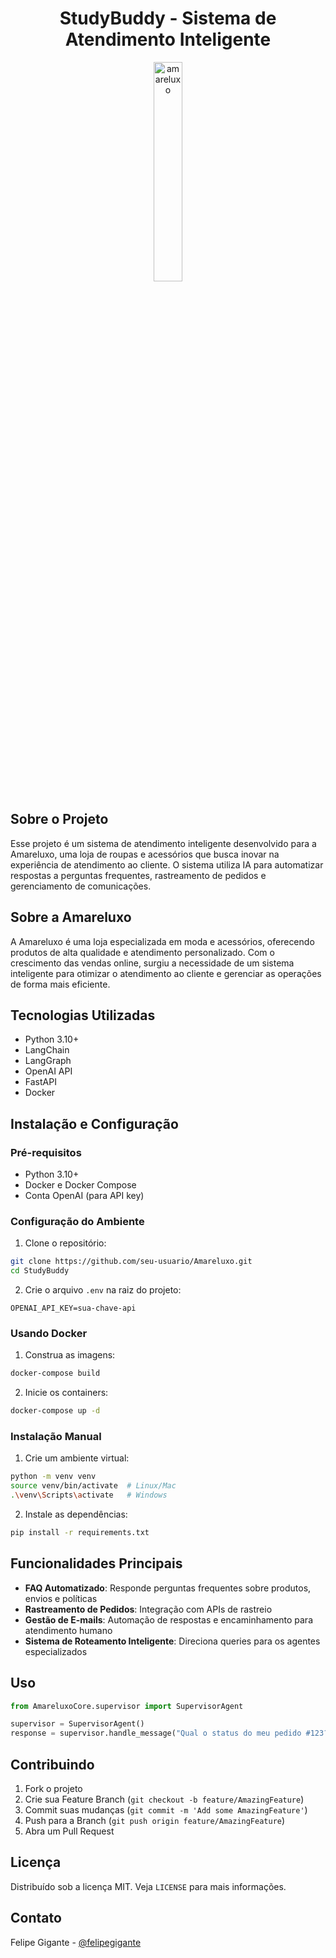 <h1 align="center"> StudyBuddy - Sistema de Atendimento Inteligente </h1>

<p align="center">
  <img src="https://i.ibb.co/ymrT2bzH/amareluxo.png" alt="amareluxo" border="0" width="30%" height="30%">
</p>

## Sobre o Projeto

Esse projeto é um sistema de atendimento inteligente desenvolvido para a Amareluxo, uma loja de roupas e acessórios que busca inovar na experiência de atendimento ao cliente. O sistema utiliza IA para automatizar respostas a perguntas frequentes, rastreamento de pedidos e gerenciamento de comunicações.

## Sobre a Amareluxo

A Amareluxo é uma loja especializada em moda e acessórios, oferecendo produtos de alta qualidade e atendimento personalizado. Com o crescimento das vendas online, surgiu a necessidade de um sistema inteligente para otimizar o atendimento ao cliente e gerenciar as operações de forma mais eficiente.

## Tecnologias Utilizadas

- Python 3.10+
- LangChain
- LangGraph
- OpenAI API
- FastAPI
- Docker

## Instalação e Configuração

### Pré-requisitos

- Python 3.10+
- Docker e Docker Compose
- Conta OpenAI (para API key)

### Configuração do Ambiente

1. Clone o repositório:
```bash
git clone https://github.com/seu-usuario/Amareluxo.git
cd StudyBuddy
```

2. Crie o arquivo `.env` na raiz do projeto:
```env
OPENAI_API_KEY=sua-chave-api
```

### Usando Docker

1. Construa as imagens:
```bash
docker-compose build
```

2. Inicie os containers:
```bash
docker-compose up -d
```

### Instalação Manual

1. Crie um ambiente virtual:
```bash
python -m venv venv
source venv/bin/activate  # Linux/Mac
.\venv\Scripts\activate   # Windows
```

2. Instale as dependências:
```bash
pip install -r requirements.txt
```

## Funcionalidades Principais

- **FAQ Automatizado**: Responde perguntas frequentes sobre produtos, envios e políticas
- **Rastreamento de Pedidos**: Integração com APIs de rastreio
- **Gestão de E-mails**: Automação de respostas e encaminhamento para atendimento humano
- **Sistema de Roteamento Inteligente**: Direciona queries para os agentes especializados

## Uso

```python
from AmareluxoCore.supervisor import SupervisorAgent

supervisor = SupervisorAgent()
response = supervisor.handle_message("Qual o status do meu pedido #123?")
```

## Contribuindo

1. Fork o projeto
2. Crie sua Feature Branch (`git checkout -b feature/AmazingFeature`)
3. Commit suas mudanças (`git commit -m 'Add some AmazingFeature'`)
4. Push para a Branch (`git push origin feature/AmazingFeature`)
5. Abra um Pull Request

## Licença

Distribuído sob a licença MIT. Veja `LICENSE` para mais informações.

## Contato

Felipe Gigante - [@felipegigante](https://www.linkedin.com/in/felipegigante/)
